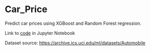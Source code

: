# Car_Price
Predict car prices using XGBoost and Random Forest regression.

Link to [code](https://github.com/parik1999/Car_Price/blob/master/Notebook.ipynb) in Jupyter Notebook

Dataset source: https://archive.ics.uci.edu/ml/datasets/Automobile
